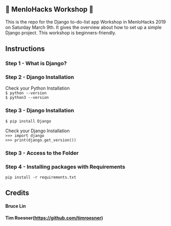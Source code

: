 ## :wrench: MenloHacks Workshop :hammer:

This is the repo for the Django to-do-list app Workshop in MenloHacks 2019 on Saturday March 9th.
It gives the overview about how to set up a simple Django project. This workshop is beginners-friendly.

## Instructions

### Step 1 - What is Django?


### Step 2 - Django Installation

Check your Python Installation<br>
`$ python --version`<br>
`$ python3 --version`<br>

### Step 3 - Django Installation
`$ pip install Django`

Check your Django Installation<br>
`>>> import django`<br>
`>>> print(django.get_version())`<br>

### Step 3 - Access to the Folder

### Step 4 - Installing packages with Requirements
`pip install -r requirements.txt`

## Credits

#### Bruce Lin
#### Tim Roesner(https://github.com/timroesner)

